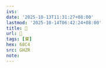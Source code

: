 ```yaml
---
ivs:
date: '2025-10-13T11:31:27+08:00'
lastmod: '2025-10-14T06:42:24+08:00'
title: 󰩟
url: 󰩟
tags: [棄]
hex: 68C4
src: GHZR
note:
---
```

